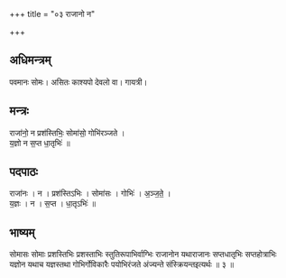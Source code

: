 +++
title = "०३ राजानो न"

+++
## अधिमन्त्रम्
पवमानः सोमः। असितः काश्यपो देवलो वा। गायत्री।

## मन्त्रः
राजा॑नो॒ न प्रश॑स्तिभिः॒ सोमा॑सो॒ गोभि॑रञ्जते ।  
य॒ज्ञो न स॒प्त धा॒तृभिः॑ ॥

## पदपाठः
राजा॑नः । न । प्रश॑स्तिऽभिः । सोमा॑सः । गोभिः॑ । अ॒ञ्ज॒ते॒ ।  
य॒ज्ञः । न । स॒प्त । धा॒तृऽभिः॑ ॥

## भाष्यम्
सोमासः सोमाः प्रशस्तिभिः प्रशस्ताभिः स्तुतिरूपाभिर्वाग्भिः राजानोन यथाराजानः सप्तधातृभिः सप्तहोत्राभिः यज्ञोन यथाच यज्ञस्तथा गोभिर्गोविकारैः पयोभिरंजते अंज्यन्ते संस्क्रियन्तइत्यर्थः ॥ ३ ॥